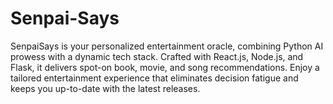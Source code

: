 # Senpai-Says
SenpaiSays is your personalized entertainment oracle, combining Python AI prowess with a dynamic tech stack. Crafted with React.js, Node.js, and Flask, it delivers spot-on book, movie, and song recommendations. Enjoy a tailored entertainment experience that eliminates decision fatigue and keeps you up-to-date with the latest releases.
